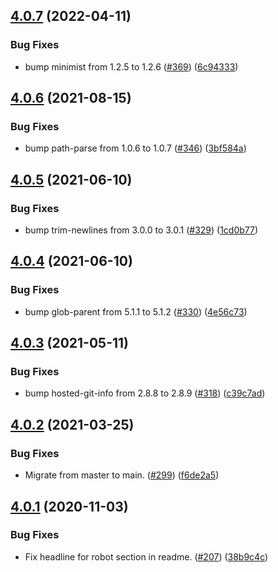 ## [4.0.7](https://github.com/thenativeweb/is-typescript/compare/4.0.6...4.0.7) (2022-04-11)


### Bug Fixes

* bump minimist from 1.2.5 to 1.2.6 ([#369](https://github.com/thenativeweb/is-typescript/issues/369)) ([6c94333](https://github.com/thenativeweb/is-typescript/commit/6c94333368b70162e25ad7dba40763d55aa6c2f5))

## [4.0.6](https://github.com/thenativeweb/is-typescript/compare/4.0.5...4.0.6) (2021-08-15)


### Bug Fixes

* bump path-parse from 1.0.6 to 1.0.7 ([#346](https://github.com/thenativeweb/is-typescript/issues/346)) ([3bf584a](https://github.com/thenativeweb/is-typescript/commit/3bf584a91f1b599e0410725c2e9346eaf84f2e4c))

## [4.0.5](https://github.com/thenativeweb/is-typescript/compare/4.0.4...4.0.5) (2021-06-10)


### Bug Fixes

* bump trim-newlines from 3.0.0 to 3.0.1 ([#329](https://github.com/thenativeweb/is-typescript/issues/329)) ([1cd0b77](https://github.com/thenativeweb/is-typescript/commit/1cd0b7745a46f96271f41485eb50fecb023d7bf4))

## [4.0.4](https://github.com/thenativeweb/is-typescript/compare/4.0.3...4.0.4) (2021-06-10)


### Bug Fixes

* bump glob-parent from 5.1.1 to 5.1.2 ([#330](https://github.com/thenativeweb/is-typescript/issues/330)) ([4e56c73](https://github.com/thenativeweb/is-typescript/commit/4e56c73dec9860df379b5e06d800c2bf4ce81f87))

## [4.0.3](https://github.com/thenativeweb/is-typescript/compare/4.0.2...4.0.3) (2021-05-11)


### Bug Fixes

* bump hosted-git-info from 2.8.8 to 2.8.9 ([#318](https://github.com/thenativeweb/is-typescript/issues/318)) ([c39c7ad](https://github.com/thenativeweb/is-typescript/commit/c39c7ad59e146879d60614ad65d9917abc1e73bf))

## [4.0.2](https://github.com/thenativeweb/is-typescript/compare/4.0.1...4.0.2) (2021-03-25)


### Bug Fixes

* Migrate from master to main. ([#299](https://github.com/thenativeweb/is-typescript/issues/299)) ([f6de2a5](https://github.com/thenativeweb/is-typescript/commit/f6de2a5a5372349c34c2d3e8849ab7b81caa0487))

## [4.0.1](https://github.com/thenativeweb/is-typescript/compare/4.0.0...4.0.1) (2020-11-03)


### Bug Fixes

* Fix headline for robot section in readme. ([#207](https://github.com/thenativeweb/is-typescript/issues/207)) ([38b9c4c](https://github.com/thenativeweb/is-typescript/commit/38b9c4cef37250dd7685a1e23407696edcaf0463))
